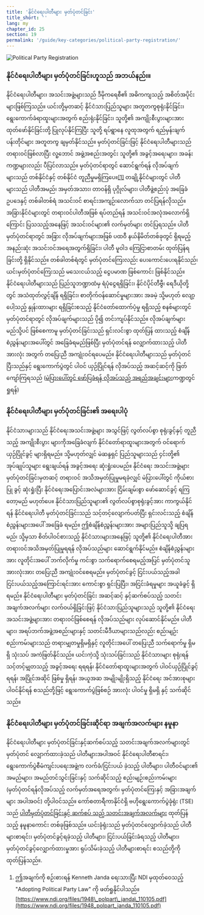 ```yaml
---
title: 'နိုင်ငံရေးပါတီများ မှတ်ပုံတင်ခြင်း'
title_short: ''
lang: my
chapter_id: 25
section: 19
permalink: '/guide/key-categories/political-party-registration/'
---
```


![Political Party Registration](/images/inventory/categories/political-party-registration.png)

### နိုင်ငံရေးပါတီများ မှတ်ပုံတင်ခြင်းဟူသည် အဘယ်နည်း။

နိုင်ငံရေးပါတီများ၊ အသင်းအဖွဲ့များသည် ဒီမိုကရေစီ၏ အဓိကကျသည့် အစိတ်အပိုင်းများဖြစ်ကြသည်။ ယင်းတို့မှတဆင့် နိုင်ငံသားပြည်သူများ အတူတကွစုရုံးနိုင်ခြင်း၊ ရွေးကောက်ခံရာထူးများအတွက် စည်းရုံးနိုင်ခြင်း၊ သူတို့၏ အကျိုးစီးပွားများအား ထုတ်ဖော်နိုင်ခြင်းတို့ ပြုလုပ်နိုင်ကြပြီး သူတို့ ရပ်ရွာနေ လူထုအတွက် ရည်မှန်းချက်ပန်းတိုင်များ အတူတကွ ချမှတ်နိုင်သည်။ မှတ်ပုံတင်ခြင်းဖြင့် နိုင်ငံရေးပါတီများသည် တရားဝင်ဖြစ်လာပြီး လူ့ဘောင် အဖွဲ့အစည်းအတွင်း သူတို့၏ အခွင့်အရေးများ၊ အခန်းကဏ္ဍများလည်း ပီပြင်လာသည်။ မှတ်ပုံတင်ရာတွင် ဆောင်ရွက်ရန် လိုအပ်ချက်များသည် တစ်နိုင်ငံနှင့် တစ်နိုင်ငံ တူညီမှုမရှိကြပေ။[\[1\]](#footnote-1) တချို့နိုင်ငံများတွင် ပါတီများသည် ပါတီအမည်၊ အမှတ်အသား၊ တာဝန်ရှိ ပုဂ္ဂိုလ်များ၊ ပါတီဖွဲ့စည်းပုံ အခြေခံဥပဒေနှင့် တစ်ခါတစ်ရံ အသင်းဝင် စာရင်းအကျဉ်းလောက်သာ တင်ပြရန်လိုသည်။ အခြားနိုင်ငံများတွင် တရားဝင်ပါတီအဖြစ် ရပ်တည်ရန် အသင်းဝင်အလုံအလောက်ရှိကြောင်း ပြသသည့်အနေဖြင့် အသင်းဝင်များ၏ လက်မှတ်များ တင်ပြရသည်။ ပါတီမှတ်ပုံတင်ရာတွင် အခြား လိုအပ်ချက်များအဖြစ် ပထဝီ နယ်နိမိတ်တစ်ခုတွင် ရှိရမည့် အနည်းဆုံး အသင်းဝင်အရေအတွက်ရှိခြင်း၊ ပါတီ မူဝါဒ ကြေငြာစာတမ်း ထုတ်ပြန်ရခြင်းတို့ ရှိနိုင်သည်။ တစ်ခါတစ်ရံတွင် မှတ်ပုံတင်ကြေးလည်း ပေးကောင်းပေးရနိုင်သည်၊ ယင်းမှတ်ပုံတင်ကြေးသည် မသေးငယ်သည့် ငွေပမာဏ ဖြစ်ကောင်း ဖြစ်နိုင်သည်။ နိုင်ငံရေးပါတီများသည် ပြည်သူဘဏ္ဍာထံမှ ရံပုံငွေရရှိခြင်း၊ နိုင်ငံပိုင်တီဗွီ၊ ရေဒီယိုတို့ တွင် အသံထုတ်လွှင့်ချိန် ရရှိခြင်း၊ စာတိုက်ဝန်ဆောင်မှုများအား အခမဲ့ သို့မဟုတ် လျော့ပေါ့သည့် နှုန်းထားများ ရရှိခြင်းစသည့် နိုင်ငံတော်ထောက်ပံ့မှု ရရှိသည့် စနစ်များတွင် မှတ်ပုံတင်ရာတွင် လိုအပ်ချက်များသည် ပို၍ တင်းကျပ်နိုင်သည်။ လိုအပ်ချက်များ မည်သို့ပင် ဖြစ်စေကာမူ မှတ်ပုံတင်ခြင်းသည် ရှင်းလင်းစွာ ထုတ်ပြန် ထားသည့် စံချိန်စံညွှန်းများအပေါ်တွင် အခြေခံရမည်ဖြစ်ပြီး မှတ်ပုံတင်ရန် လျှောက်ထားသည့် ပါတီအားလုံး အတွက် တပြေးညီ အကျုံးဝင်ရပေမည်။ နိုင်ငံရေးပါတီများသည် မှတ်ပုံတင်ပြီးသည်နှင့် ရွေးကောက်ပွဲတွင် ပါဝင် ယှဉ်ပြိုင်ရန် လိုအပ်သည့် အဆင့်ဆင့်ကို ဖြတ်ကျော်ကြရသည် ([မဲပြားပေါ်တွင် ဖော်ပြခံရန် လိုအပ်သည့် အရည်အချင်းများ](/my/guide/key-categories/ballot-qualification/)ကဏ္ဍတွင် ရှုရန်)

### နိုင်ငံရေးပါတီများ မှတ်ပုံတင်ခြင်း၏ အရေးပါပုံ

နိုင်ငံသားများသည် နိုင်ငံရေးအသင်းအဖွဲ့များ အသွင်ဖြင့် လွတ်လပ်စွာ စုရုံးခွင့်နှင့် တူညီသည့် အကျိုးစီးပွား များကိုအခြေခံလျက် နိုင်ငံတော်ရာထူးများအတွက် ဝင်ရောက်ယှဉ်ပြိုင်ခွင့် များရှိရမည်။ သို့မဟုတ်လျှင် မဲဆန္ဒရှင် ပြည်သူများသည် ၄င်းတို့၏ အုပ်ချုပ်သူများ ရွေးချယ်ရန် အခွင့်အရေး ဆုံးရှုံးပေမည်။ နိုင်ငံရေး အသင်းအဖွဲ့များ မှတ်ပုံတင်ခြင်းမှတဆင့် တရားဝင် အသိအမှတ်ပြုမှုမရခဲ့လျှင် မဲပြားပေါ်တွင် ကိုယ်စားပြု ခွင့် ဆုံးရှုံးပြီး နိုင်ငံရေးအပြောင်းအလဲများအား ငြိမ်းချမ်းစွာ ဖော်ဆောင်ခွင့် ရကြတော့မည် မဟုတ်ပေ။ နိုင်ငံသားပြည်သူများ၏ လွတ်လပ်စွာစုရုံးခွင့်အား ကာကွယ်နိုင်ရန် နိုင်ငံရေးပါတီ မှတ်ပုံတင်ခြင်းသည် သင့်တင့်လျောက်ပတ်ပြီး ရှင်းလင်းသည့် စံချိန်စံညွှန်းများအပေါ် အခြေခံ ရမည်။ ဤစံချိန်စံညွှန်းများအား အများပြည်သူသို့ ချပြရမည်၊ သို့မှသာ စိတ်ပါဝင်စားသည့် နိုင်ငံသားများအနေဖြင့် သူတို့၏ နိုင်ငံရေးပါတီအား တရားဝင်အသိအမှတ်ပြုမှုရရန် လိုအပ်သည်များ ဆောင်ရွက်နိုင်မည်။ စံချိန်စံညွှန်းများအား လူတိုင်းအပေါ် ဘက်လိုက်မှု ကင်းစွာ သက်ရောက်စေရမည့်အပြင် မှတ်ပုံတင်သူအားလုံးအား တပြေးညီ အကျုံးဝင်စေရမည်။ မှတ်ပုံတင်ခွင့် ငြင်းပယ်သည့်အခါ ငြင်းပယ်သည့်အကြောင်းရင်းအား ကောင်းစွာ ရှင်းပြပြီး၊ အငြင်းခံရမှုများ အယူခံခွင့် ရှိရမည်။ နိုင်ငံရေးပါတီများ မှတ်ပုံတင်ခြင်း အဆင့်ဆင့် နှင့်ဆက်စပ်သည့် သတင်းအချက်အလက်များ လက်ဝယ်ရှိခြင်းဖြင့် နိုင်ငံသားပြည်သူများသည် သူတို့၏ နိုင်ငံရေးအသင်းအဖွဲ့များအား တရားဝင်ဖြစ်စေရန် လိုအပ်သည်များ လုပ်ဆောင်နိုင်မည်။ ပါတီများ၊ အရပ်ဘက်အဖွဲ့အစည်းများနှင့် သတင်းမီဒီယာများသည်လည်း စည်းမျဉ်းစည်းကမ်းများသည် တရားမျှတမှုရှိမရှိနှင့် လူတိုင်းအပေါ် တပြေးညီ သက်ရောက်မှု ရှိမရှိ သုံးသပ် အကဲဖြတ်နိုင်သည်။ ယင်းကဲ့သို့ သုံးသပ်ခြင်းသည် နိုင်ငံသားများ စုရုံးရန် သင့်တင့်မျှတသည့် အခွင့်အရေး ရရရန်၊ နိုင်ငံတော်ရာထူးများအတွက် ပါဝင်ယှဉ်ပြိုင်ခွင့် ရရန်၊ အပြိုင်အဆိုင် ဖြစ်မှု ရှိရန်၊ အယူအဆ အမျိုးမျိုးရှိသည့် နိုင်ငံရေး အင်အားစုများ ပါဝင်နိုင်ရန် စသည်တို့ဖြင့် ရွေးကောက်ပွဲဖြစ်စဉ် အားလုံး ပါဝင်မှု ရှိမရှိ နှင့် သက်ဆိုင်သည်။

### နိုင်ငံရေးပါတီများ မှတ်ပုံတင်ခြင်းဆိုင်ရာ အချက်အလက်များ နမူနာ

နိုင်ငံရေးပါတီများ မှတ်ပုံတင်ခြင်းနှင့်ဆက်စပ်သည့် သတင်းအချက်အလက်များတွင် မှတ်ပုံတင် လျှောက်ထားခဲ့သည် ပါတီများအပါအဝင် နိုင်ငံရေးပါတီစာရင်း၊ ရွေးကောက်ပွဲစီမံကျင်းပရေးအဖွဲ့က လက်ခံ/ငြင်းပယ် ခဲ့သည့် ပါတီများ၊ ပါတီဝင်များ၏ အမည်များ၊ အမည်တင်သွင်းခြင်းနှင့် သက်ဆိုင်သည့် စည်းမျဉ်းစည်းကမ်းများ (မှတ်ပုံတင်ရန်လိုအပ်သည့် လက်မှတ်အရေအတွက်၊ မှတ်ပုံတင်ကြေးနှင့် အခြားအချက်များ အပါအဝင်) တို့ပါဝင်သည်။ ကော်စတာရီကာနိုင်ငံရှိ ဗဟိုရွေးကောက်ပွဲခုံရုံး (TSE) သည် [ပါတီမှတ်ပုံတင်ခြင်းနှင့် ဆက်စပ် သည့် သတင်းအချက်အလက်များ](http://www.tse.go.cr/info_partidos.htm) ထုတ်ပြန်သည့် နမူနာကောင်း တစ်ခုဖြစ်သည်။ ယင်းခုံရုံးသည် မှတ်ပုံတင်လျှောက်ခဲ့သည် ပါတီများစာရင်း၊ မှတ်ပုံတင်ခွင့်ရခဲ့သည့် ပါတီများ၊ ငြင်းပယ်ခြင်းခံရသည့် ပါတီများ၊ မှတ်ပုံတင်ခွင့်လျှောက်ထားမှုအား ရုပ်သိမ်းခဲ့သည့် ပါတီများစာရင်း စသည်တို့ကို ထုတ်ပြန်သည်။.

1.  [](#reference-1)ဤအချက်ကို စဉ်းစားရန် Kenneth Janda ရေးသားပြီး NDI မှထုတ်ဝေသည့် "Adopting Political Party Law" ကို ဖတ်ရှုနိုင်ပါသည်။ [https://www.ndi.org/files/1948\_polpart\_janda\_110105.pdf](https://www.ndi.org/files/1948_polpart_janda_110105.pdf)
